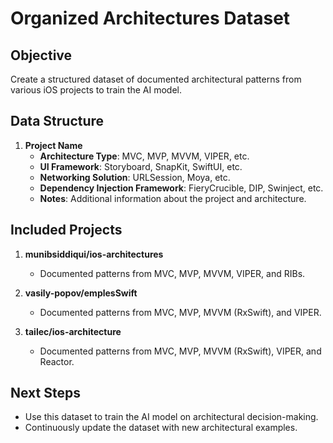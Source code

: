 # Organized Architectures Dataset

## Objective
Create a structured dataset of documented architectural patterns from various iOS projects to train the AI model.

## Data Structure

1. **Project Name**
   - **Architecture Type**: MVC, MVP, MVVM, VIPER, etc.
   - **UI Framework**: Storyboard, SnapKit, SwiftUI, etc.
   - **Networking Solution**: URLSession, Moya, etc.
   - **Dependency Injection Framework**: FieryCrucible, DIP, Swinject, etc.
   - **Notes**: Additional information about the project and architecture.

## Included Projects

1. **munibsiddiqui/ios-architectures**
   - Documented patterns from MVC, MVP, MVVM, VIPER, and RIBs.

2. **vasily-popov/emplesSwift**
   - Documented patterns from MVC, MVP, MVVM (RxSwift), and VIPER.

3. **tailec/ios-architecture**
   - Documented patterns from MVC, MVP, MVVM (RxSwift), VIPER, and Reactor.

## Next Steps
- Use this dataset to train the AI model on architectural decision-making.
- Continuously update the dataset with new architectural examples.

